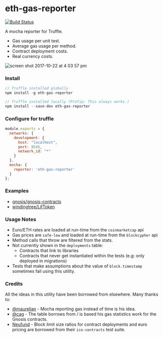 # eth-gas-reporter

[![Build Status](https://travis-ci.org/cgewecke/eth-gas-reporter.svg?branch=add-travis)](https://travis-ci.org/cgewecke/eth-gas-reporter)

A mocha reporter for Truffle.
+ Gas usage per unit test.
+ Average gas usage per method.
+ Contract deployment costs.
+ Real currency costs.

![screen shot 2017-10-22 at 4 03 57 pm](https://user-images.githubusercontent.com/7332026/31867351-c45a5a80-b742-11e7-98dd-49051684e5fd.png)


### Install
```javascript
// Truffle installed globally
npm install -g eth-gas-reporter

// Truffle installed locally (ProTip: This always works.)
npm install --save-dev eth-gas-reporter
```

### Configure for truffle
```javascript
module.exports = {
  networks: {
    development: {
      host: "localhost",
      port: 8545,
      network_id: "*"
    }
  },
  mocha: {
    reporter: 'eth-gas-reporter'
  }
};
```

### Examples
+ [gnosis/gnosis-contracts](https://github.com/cgewecke/eth-gas-reporter/blob/master/docs/gnosis.md)
+ [windingtree/LifToken](https://github.com/cgewecke/eth-gas-reporter/blob/master/docs/lifToken.md)

### Usage Notes
+ Euro/ETH rates are loaded at run-time from the `coinmarketcap` api
+ Gas prices are `safe-low` and loaded at run-time from the `blockcypher` api
+ Method calls that throw are filtered from the stats.
+ Not currently shown in the `deployments` table:
  + Contracts that link to libraries
  + Contracts that never get instantiated within the tests (e.g: only deployed in migrations)
+ Tests that make assumptions about the value of `block.timestamp` sometimes fail using this utility.

### Credits
All the ideas in this utility have been borrowed from elsewhere. Many thanks to:
+ [@maurelian](https://github.com/maurelian) - Mocha reporting gas instead of time is his idea.
+ [@cag](https://github.com/cag) - The table borrows from / is based his gas statistics work for the Gnosis contracts.
+ [Neufund](https://github.com/Neufund/ico-contracts) - Block limit size ratios for contract deployments and euro pricing are borrowed from their `ico-contracts` test suite.
